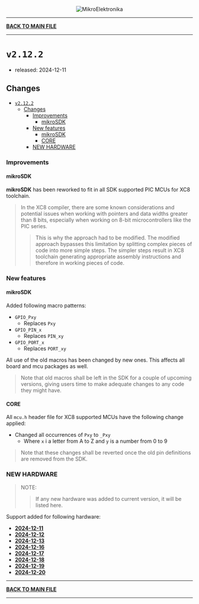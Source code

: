 <p align="center">
  <img src="http://www.mikroe.com/img/designs/beta/logo_small.png?raw=true" alt="MikroElektronika"/>
</p>

---

**[BACK TO MAIN FILE](../../changelog.md)**

---

# `v2.12.2`

+ released: 2024-12-11

## Changes

+ [`v2.12.2`](#v2122)
  + [Changes](#changes)
    + [Improvements](#improvements)
      + [mikroSDK](#mikrosdk)
    + [New features](#new-features)
      + [mikroSDK](#mikrosdk-1)
      + [CORE](#core)
    + [NEW HARDWARE](#new-hardware)

### Improvements

#### mikroSDK

**mikroSDK** has been reworked to fit in all SDK supported PIC MCUs for XC8 toolchain.

> In the XC8 compiler, there are some known considerations and potential issues when working with pointers and data widths greater than 8 bits, especially when working on 8-bit microcontrollers like the PIC series.
>> This is why the approach had to be modified. The modified approach bypasses this limitation by
>> splitting complex pieces of code into more simple steps.
>> The simpler steps result in XC8 toolchain generating appropriate assembly
>> instructions and therefore in working pieces of code.

### New features

#### mikroSDK

Added following macro patterns:

+ `GPIO_Pxy`
  + Replaces `Pxy`
+ `GPIO_PIN_x`
  + Replaces `PIN_xy`
+ `GPIO_PORT_x`
  + Replaces `PORT_xy`

All use of the old macros has been changed by new ones. This affects all board and mcu packages as well.

> Note that old macros shall be left in the SDK for a couple of upcoming versions, giving users time to make adequate changes to any code they might have.

#### CORE

All `mcu.h` header file for XC8 supported MCUs have the following change applied:

+ Changed all occurrences of `Pxy` to `_Pxy`
  + Where `x` i a letter from A to Z and `y` is a number from 0 to 9

> Note that these changes shall be reverted once the old pin definitions are removed from the SDK.

### NEW HARDWARE

> NOTE:
>> If any new hardware was added to current version, it will be listed here.

Support added for following hardware:

+ **[2024-12-11](./new_hw/2024-12-11.md)**
+ **[2024-12-12](./new_hw/2024-12-12.md)**
+ **[2024-12-13](./new_hw/2024-12-13.md)**
+ **[2024-12-16](./new_hw/2024-12-16.md)**
+ **[2024-12-17](./new_hw/2024-12-17.md)**
+ **[2024-12-18](./new_hw/2024-12-18.md)**
+ **[2024-12-19](./new_hw/2024-12-19.md)**
+ **[2024-12-20](./new_hw/2024-12-20.md)**

---

**[BACK TO MAIN FILE](../../changelog.md)**

---

